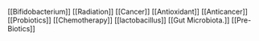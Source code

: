 [[Bifidobacterium]]
[[Radiation]]
[[Cancer]]
[[Antioxidant]]
[[Anticancer]]
[[Probiotics]]
[[Chemotherapy]]
[[lactobacillus]]
[[Gut Microbiota.]]
[[Pre-Biotics]]
